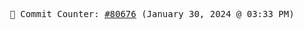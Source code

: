 <p align="center">
    <samp>
        📮 Commit Counter: <a href="https://github.com/Javascript-void0/Javascript-void0/commits/main">#80676</a> (January 30, 2024 @ 03:33 PM)
    </samp>
</p>